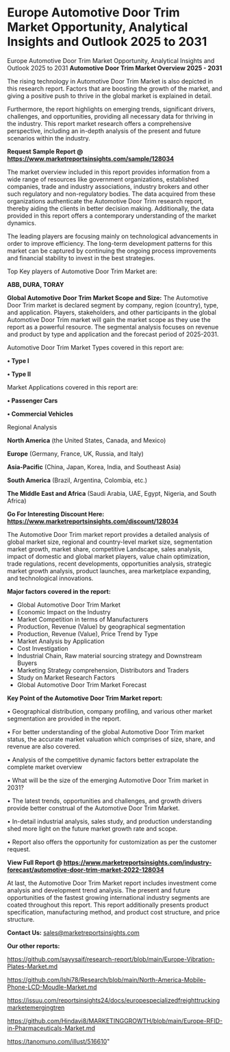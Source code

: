 # Europe Automotive Door Trim Market Opportunity, Analytical Insights and Outlook 2025 to 2031
Europe Automotive Door Trim Market Opportunity, Analytical Insights and Outlook 2025 to 2031
<Strong> Automotive Door Trim Market Overview 2025 - 2031</strong>

The rising technology in Automotive Door Trim Market is also depicted in this research report. Factors that are boosting the growth of the market, and giving a positive push to thrive in the global market is explained in detail.

Furthermore, the report highlights on emerging trends, significant drivers, challenges, and opportunities, providing all necessary data for thriving in the industry. This report market research offers a comprehensive perspective, including an in-depth analysis of the present and future scenarios within the industry.

<strong>Request Sample Report @ <a href=https://www.marketreportsinsights.com/sample/128034>https://www.marketreportsinsights.com/sample/128034</a></strong>

The market overview included in this report provides information from a wide range of resources like government organizations, established companies, trade and industry associations, industry brokers and other such regulatory and non-regulatory bodies. The data acquired from these organizations authenticate the Automotive Door Trim research report, thereby aiding the clients in better decision making. Additionally, the data provided in this report offers a contemporary understanding of the market dynamics.

The leading players are focusing mainly on technological advancements in order to improve efficiency. The long-term development patterns for this market can be captured by continuing the ongoing process improvements and financial stability to invest in the best strategies.

Top Key players of Automotive Door Trim Market are:

<strong>ABB, DURA, TORAY</strong>

<strong><b>Global Automotive Door Trim Market Scope and Size:</b></strong>
The Automotive Door Trim market is declared segment by company, region (country), type, and application. Players, stakeholders, and other participants in the global Automotive Door Trim market will gain the market scope as they use the report as a powerful resource. The segmental analysis focuses on revenue and product by type and application and the forecast period of 2025-2031.

Automotive Door Trim Market Types covered in this report are:

<strong>• Type I

• Type II</strong>

Market Applications covered in this report are:

<strong>• Passenger Cars

• Commercial Vehicles</strong> 

Regional Analysis

<strong>North America</strong> (the United States, Canada, and Mexico)

<strong>Europe</strong> (Germany, France, UK, Russia, and Italy)

<strong>Asia-Pacific</strong> (China, Japan, Korea, India, and Southeast Asia)

<strong>South America</strong> (Brazil, Argentina, Colombia, etc.)

<strong>The Middle East and Africa</strong> (Saudi Arabia, UAE, Egypt, Nigeria, and South Africa)

<strong>Go For Interesting Discount Here: <a href=https://www.marketreportsinsights.com/discount/128034>https://www.marketreportsinsights.com/discount/128034</a></strong>

The Automotive Door Trim market report provides a detailed analysis of global market size, regional and country-level market size, segmentation market growth, market share, competitive Landscape, sales analysis, impact of domestic and global market players, value chain optimization, trade regulations, recent developments, opportunities analysis, strategic market growth analysis, product launches, area marketplace expanding, and technological innovations.

<strong><b>Major factors covered in the report:</b></strong>
<ul>
  <li>Global Automotive Door Trim Market </li>
  <li>Economic Impact on the Industry</li>
  <li>Market Competition in terms of Manufacturers</li>
  <li>Production, Revenue (Value) by geographical segmentation</li>
  <li>Production, Revenue (Value), Price Trend by Type</li>
  <li>Market Analysis by Application</li>
  <li>Cost Investigation</li>
  <li>Industrial Chain, Raw material sourcing strategy and Downstream Buyers</li>
  <li>Marketing Strategy comprehension, Distributors and Traders</li>
  <li>Study on Market Research Factors</li>
  <li>Global Automotive Door Trim Market Forecast</li>
</ul>

<strong><b>Key Point of the Automotive Door Trim Market report:</b></strong>

• Geographical distribution, company profiling, and various other market segmentation are provided in the report.

• For better understanding of the global Automotive Door Trim market status, the accurate market valuation which comprises of size, share, and revenue are also covered.

• Analysis of the competitive dynamic factors better extrapolate the complete market overview

• What will be the size of the emerging Automotive Door Trim market in 2031?

• The latest trends, opportunities and challenges, and growth drivers provide better construal of the Automotive Door Trim Market.

• In-detail industrial analysis, sales study, and production understanding shed more light on the future market growth rate and scope.

• Report also offers the opportunity for customization as per the customer request.

<strong><b>View Full Report @ <a href=https://www.marketreportsinsights.com/industry-forecast/automotive-door-trim-market-2022-128034>https://www.marketreportsinsights.com/industry-forecast/automotive-door-trim-market-2022-128034</a></b></strong>


At last, the Automotive Door Trim Market report includes investment come analysis and development trend analysis. The present and future opportunities of the fastest growing international industry segments are coated throughout this report. This report additionally presents product specification, manufacturing method, and product cost structure, and price structure.

<strong>Contact Us:</strong>
sales@marketreportsinsights.com

<strong>Our other reports:</strong>

<a href=https://github.com/sayysaif/research-report/blob/main/Europe-Vibration-Plates-Market.md>https://github.com/sayysaif/research-report/blob/main/Europe-Vibration-Plates-Market.md</a>

<a href=https://github.com/Ishi78/Research/blob/main/North-America-Mobile-Phone-LCD-Moudle-Market.md>https://github.com/Ishi78/Research/blob/main/North-America-Mobile-Phone-LCD-Moudle-Market.md</a>

<a href=https://issuu.com/reportsinsights24/docs/europespecializedfreighttruckingmarketemergingtren>https://issuu.com/reportsinsights24/docs/europespecializedfreighttruckingmarketemergingtren</a>

<a href=https://github.com/Hindavi8/MARKETINGGROWTH/blob/main/Europe-RFID-in-Pharmaceuticals-Market.md>https://github.com/Hindavi8/MARKETINGGROWTH/blob/main/Europe-RFID-in-Pharmaceuticals-Market.md</a>

<a href=https://tanomuno.com/illust/516610>https://tanomuno.com/illust/516610</a>"

